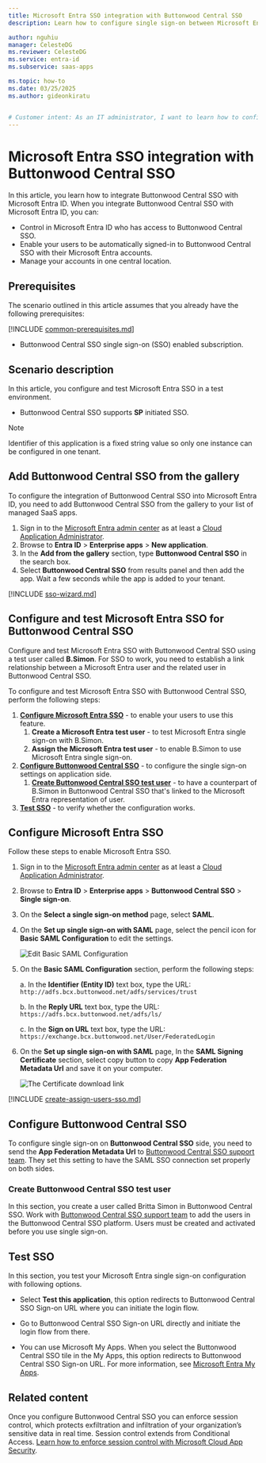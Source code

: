 ```yaml
---
title: Microsoft Entra SSO integration with Buttonwood Central SSO
description: Learn how to configure single sign-on between Microsoft Entra ID and Buttonwood Central SSO.

author: nguhiu
manager: CelesteDG
ms.reviewer: CelesteDG
ms.service: entra-id
ms.subservice: saas-apps

ms.topic: how-to
ms.date: 03/25/2025
ms.author: gideonkiratu


# Customer intent: As an IT administrator, I want to learn how to configure single sign-on between Microsoft Entra ID and Buttonwood Central SSO so that I can control who has access to Buttonwood Central SSO, enable automatic sign-in with Microsoft Entra accounts, and manage my accounts in one central location.
---
```


# Microsoft Entra SSO integration with Buttonwood Central SSO

In this article,  you learn how to integrate Buttonwood Central SSO with Microsoft Entra ID. When you integrate Buttonwood Central SSO with Microsoft Entra ID, you can:

* Control in Microsoft Entra ID who has access to Buttonwood Central SSO.
* Enable your users to be automatically signed-in to Buttonwood Central SSO with their Microsoft Entra accounts.
* Manage your accounts in one central location.

## Prerequisites

The scenario outlined in this article assumes that you already have the following prerequisites:

[!INCLUDE [common-prerequisites.md](~/identity/saas-apps/includes/common-prerequisites.md)]
* Buttonwood Central SSO single sign-on (SSO) enabled subscription.

## Scenario description

In this article,  you configure and test Microsoft Entra SSO in a test environment.

* Buttonwood Central SSO supports **SP** initiated SSO.

> [!NOTE]
> Identifier of this application is a fixed string value so only one instance can be configured in one tenant.

## Add Buttonwood Central SSO from the gallery

To configure the integration of Buttonwood Central SSO into Microsoft Entra ID, you need to add Buttonwood Central SSO from the gallery to your list of managed SaaS apps.

1. Sign in to the [Microsoft Entra admin center](https://entra.microsoft.com) as at least a [Cloud Application Administrator](~/identity/role-based-access-control/permissions-reference.md#cloud-application-administrator).
1. Browse to **Entra ID** > **Enterprise apps** > **New application**.
1. In the **Add from the gallery** section, type **Buttonwood Central SSO** in the search box.
1. Select **Buttonwood Central SSO** from results panel and then add the app. Wait a few seconds while the app is added to your tenant.

 [!INCLUDE [sso-wizard.md](~/identity/saas-apps/includes/sso-wizard.md)]

<a name='configure-and-test-azure-ad-sso-for-buttonwood-central-sso'></a>

## Configure and test Microsoft Entra SSO for Buttonwood Central SSO

Configure and test Microsoft Entra SSO with Buttonwood Central SSO using a test user called **B.Simon**. For SSO to work, you need to establish a link relationship between a Microsoft Entra user and the related user in Buttonwood Central SSO.

To configure and test Microsoft Entra SSO with Buttonwood Central SSO, perform the following steps:

1. **[Configure Microsoft Entra SSO](#configure-azure-ad-sso)** - to enable your users to use this feature.
    1. **Create a Microsoft Entra test user** - to test Microsoft Entra single sign-on with B.Simon.
    1. **Assign the Microsoft Entra test user** - to enable B.Simon to use Microsoft Entra single sign-on.
1. **[Configure Buttonwood Central SSO](#configure-buttonwood-central-sso)** - to configure the single sign-on settings on application side.
    1. **[Create Buttonwood Central SSO test user](#create-buttonwood-central-sso-test-user)** - to have a counterpart of B.Simon in Buttonwood Central SSO that's linked to the Microsoft Entra representation of user.
1. **[Test SSO](#test-sso)** - to verify whether the configuration works.

<a name='configure-azure-ad-sso'></a>

## Configure Microsoft Entra SSO

Follow these steps to enable Microsoft Entra SSO.

1. Sign in to the [Microsoft Entra admin center](https://entra.microsoft.com) as at least a [Cloud Application Administrator](~/identity/role-based-access-control/permissions-reference.md#cloud-application-administrator).
1. Browse to **Entra ID** > **Enterprise apps** > **Buttonwood Central SSO** > **Single sign-on**.
1. On the **Select a single sign-on method** page, select **SAML**.
1. On the **Set up single sign-on with SAML** page, select the pencil icon for **Basic SAML Configuration** to edit the settings.

   ![Edit Basic SAML Configuration](common/edit-urls.png)

1. On the **Basic SAML Configuration** section, perform the following steps:

    a. In the **Identifier (Entity ID)** text box, type the URL:
    `http://adfs.bcx.buttonwood.net/adfs/services/trust`

    b. In the **Reply URL** text box, type the URL:
    `https://adfs.bcx.buttonwood.net/adfs/ls/`
    
	c. In the **Sign on URL** text box, type the URL:
    `https://exchange.bcx.buttonwood.net/User/FederatedLogin`

1. On the **Set up single sign-on with SAML** page, In the **SAML Signing Certificate** section, select copy button to copy **App Federation Metadata Url** and save it on your computer.

	![The Certificate download link](common/copy-metadataurl.png)

<a name='create-an-azure-ad-test-user'></a>

[!INCLUDE [create-assign-users-sso.md](~/identity/saas-apps/includes/create-assign-users-sso.md)]

## Configure Buttonwood Central SSO

To configure single sign-on on **Buttonwood Central SSO** side, you need to send the **App Federation Metadata Url** to [Buttonwood Central SSO support team](mailto:support@buttonwood.com.au). They set this setting to have the SAML SSO connection set properly on both sides.

### Create Buttonwood Central SSO test user

In this section, you create a user called Britta Simon in Buttonwood Central SSO. Work with [Buttonwood Central SSO support team](mailto:support@buttonwood.com.au) to add the users in the Buttonwood Central SSO platform. Users must be created and activated before you use single sign-on.

## Test SSO 

In this section, you test your Microsoft Entra single sign-on configuration with following options. 

* Select **Test this application**, this option redirects to Buttonwood Central SSO Sign-on URL where you can initiate the login flow. 

* Go to Buttonwood Central SSO Sign-on URL directly and initiate the login flow from there.

* You can use Microsoft My Apps. When you select the Buttonwood Central SSO tile in the My Apps, this option redirects to Buttonwood Central SSO Sign-on URL. For more information, see [Microsoft Entra My Apps](/azure/active-directory/manage-apps/end-user-experiences#azure-ad-my-apps).

## Related content

Once you configure Buttonwood Central SSO you can enforce session control, which protects exfiltration and infiltration of your organization’s sensitive data in real time. Session control extends from Conditional Access. [Learn how to enforce session control with Microsoft Cloud App Security](/cloud-app-security/proxy-deployment-aad).
